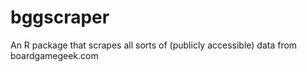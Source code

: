 # bggscraper
An R package that scrapes all sorts of (publicly accessible) data from boardgamegeek.com
